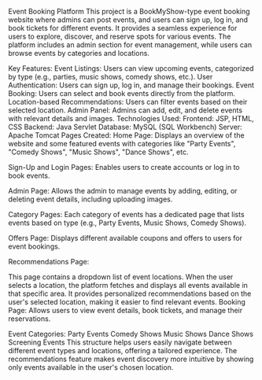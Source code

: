 Event Booking Platform
This project is a BookMyShow-type event booking website where admins can post events, and users can sign up, log in, and book tickets for different events. It provides a seamless experience for users to explore, discover, and reserve spots for various events. The platform includes an admin section for event management, while users can browse events by categories and locations.

Key Features:
Event Listings: Users can view upcoming events, categorized by type (e.g., parties, music shows, comedy shows, etc.).
User Authentication: Users can sign up, log in, and manage their bookings.
Event Booking: Users can select and book events directly from the platform.
Location-based Recommendations: Users can filter events based on their selected location.
Admin Panel: Admins can add, edit, and delete events with relevant details and images.
Technologies Used:
Frontend: JSP, HTML, CSS
Backend: Java Servlet
Database: MySQL (SQL Workbench)
Server: Apache Tomcat
Pages Created:
Home Page: Displays an overview of the website and some featured events with categories like "Party Events", "Comedy Shows", "Music Shows", "Dance Shows", etc.

Sign-Up and Login Pages: Enables users to create accounts or log in to book events.

Admin Page: Allows the admin to manage events by adding, editing, or deleting event details, including uploading images.

Category Pages: Each category of events has a dedicated page that lists events based on type (e.g., Party Events, Music Shows, Comedy Shows).

Offers Page: Displays different available coupons and offers to users for event bookings.

Recommendations Page:

This page contains a dropdown list of event locations.
When the user selects a location, the platform fetches and displays all events available in that specific area.
It provides personalized recommendations based on the user's selected location, making it easier to find relevant events.
Booking Page: Allows users to view event details, book tickets, and manage their reservations.

Event Categories:
Party Events
Comedy Shows
Music Shows
Dance Shows
Screening Events
This structure helps users easily navigate between different event types and locations, offering a tailored experience. The recommendations feature makes event discovery more intuitive by showing only events available in the user's chosen location.
